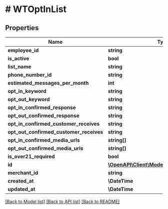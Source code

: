 # # WTOptInList

## Properties

Name | Type | Description | Notes
------------ | ------------- | ------------- | -------------
**employee_id** | **string** |  |
**is_active** | **bool** |  |
**list_name** | **string** |  |
**phone_number_id** | **string** |  |
**estimated_messages_per_month** | **int** |  |
**opt_in_keyword** | **string** |  |
**opt_out_keyword** | **string** |  |
**opt_in_confirmed_response** | **string** |  |
**opt_out_confirmed_response** | **string** |  |
**opt_in_confirmed_customer_receives** | **string** |  |
**opt_out_confirmed_customer_receives** | **string** |  |
**opt_in_confirmed_media_urls** | **string[]** |  |
**opt_out_confirmed_media_urls** | **string[]** |  |
**is_over21_required** | **bool** |  |
**id** | [**\OpenAPI\Client\Model\WTWalletPageViewId**](WTWalletPageViewId.md) |  |
**merchant_id** | **string** |  |
**created_at** | **\DateTime** |  |
**updated_at** | **\DateTime** |  |

[[Back to Model list]](../../README.md#models) [[Back to API list]](../../README.md#endpoints) [[Back to README]](../../README.md)
